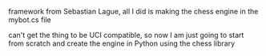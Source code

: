 framework from Sebastian Lague, all I did is making the chess engine in the mybot.cs file

can't get the thing to be UCI compatible, so now I am just going to start from scratch and create the engine in Python using the chess library 
